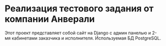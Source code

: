 # Реализация тестового задания от компании Анверали

Этот проект представляет собой сайт на Django с админ панелью и 2-мя кабинетами заказчика и исполнителя. Используемая БД PostgreSQL.
